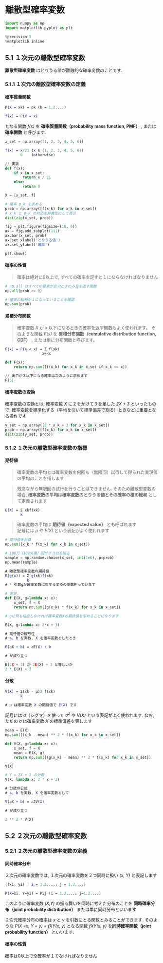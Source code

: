 # 離散型確率変数

```python
import numpy as np
import matplotlib.pyplot as plt

%precision 3
%matplotlib inline
```

## 5.1 １次元の離散型確率変数

**離散型確率変数** はとりうる値が離散的な確率変数のことです.

### 5.1.1 １次元の離散型確率変数の定義
#### 確率質量関数

```mathematica
P(X = xk) = pk (k = 1,2,...)

f(x) = P(X = x)
```

となる関数 *f(x)* を **確率質量関数（probability mass function, PMF）** , または **確率関数** と呼びます.

```python
x_set = np.array([1, 2, 3, 4, 5, 6])
```

```mathematica
f(x) = x/21 (x ∈ {1, 2, 3, 4, 5, 6})
       0    (otherwise)
```

```python
// 実装
def f(x):
    if x in x_set:
        return x / 21
    else:
        return 0
```

```python
X = [x_set, f]
```

```python
# 確率 p_k を求める
prob = np.array([f(x_k) for x_k in x_set])
# x_k と p_k の対応を辞書型にして表示
dict(zip(x_set, prob))
```

```python
fig = plt.figure(figsize=(10, 6))
ax = fig.add_subplot(111)
ax.bar(x_set, prob)
ax.set_xlabel('とりうる値')
ax.set_ylabel('確率')

plt.show()
```

#### 確率の性質

> 確率は絶対に0以上で, すべての確率を足すと１にならなければなりません

```python
# np.all はすべての要素が真のときのみ真を返す関数
np.all(prob >= 0)

# 確率の総和が１になっていることを確認
np.sum(prob)
```

#### 累積分布関数
> 確率変数 *X* が *x* 以下になるときの確率を返す関数もよく使われます。
> そのような関数 *F(x)* を **累積分布関数（cumulative distribution function, CDF）** , または単に分布関数と呼びます。

```mathematica
F(x) = P(X < x) = Σ f(xk)
                 xk<x
```

```python
def F(x):
    return np.sum([f(x_k) for x_k in x_set if x_k <= x])

// 出目が３以下になる確率は次のように求めます
F(3)
```

#### 確率変数の変換
確率変数の変換とは, 確率変数 *X* に２をかけて３を足した *2X + 3* といったもので,
確率変数を標準化する（平均を引いて標準偏差で割る）ときなどに重要となる操作です.

```python
y_set = np.array([2 * x_k + 3 for x_k in x_set])
prob = np.array([f(x_k) for x_k in x_set])
dict(zip(y_set, prob))
```

### 5.1.2 １次元の離散型確率変数の指標

#### 期待値
> 確率変数の平均とは確率変数を何回も（無限回）試行して得られた実現値の平均のことを指します

> 残念ながら無限回の試行を行うことはできません.
> そのため離散型変数の場合, **確率変数の平均は確率変数のとりうる値とその確率の積の総和** として定義されます

```mathematica
E(X) = Σ xkf(xk)
       k
```

> 確率変数の平均は **期待値（expected value）** とも呼ばれます<br>
> 記号には *μ* や *E(X)* という表記がよく使われます

```python
# 期待値を計算
np.sum([x_k * f(x_k) for x_k in x_set])

# 100万（10の6乗）回サイコロを振る
sample = np.random.choice(x_set, int(1e6), p=prob)
np.mean(sample)
```

```mathematica
# 離散型確率変数の期待値
E(g(x)) = Σ g(xk)f(xk)
          k
# * 引数gが確率変数に対する変換の関数担っています
```

```python
# 実装
def E(X, g=lambda x: x):
    x_set, f = X
    return np.sum([g(x_k) * f(x_k) for x_k in x_set])

# gに何も指定しなければ確率変数Xの期待値を求めることになります
```

```python
E(X, g=lambda x: 2*x + 3)
```

```mathematica
# 期待値の線形性
# a, b を実数, X を確率変数としたとき

E(aX + b) = aE(X) + b

# が成り立つ
```

```python
E(2X + 3) が 2E(X) + 3 と等しいか
2 * E(X) + 3
```

#### 分散

```mathematica
V(X) = Σ(xk - μ)2 f(xk)
       k

# μ は確率変数 X の期待値で E(X) です
```
記号には σ（シグマ）を使って *σ<sup>2</sup>* や *V(X)* という表記がよく使われます.
なお, ただの *σ* は確率変数 *X* の標準偏差を表します

```python
mean = E(X)
np.sum([(x_k - mean) ** 2 * f(x_k) for x_k in x_set])
```

```python
def V(X, g=lambda x: x):
    x_set, f = X
    mean = E(X, g)
    return np.sum([(g(x_k) - mean) ** 2 * f(x_k) for x_k in x_set])
```

```python
V(X)

# Y = 2X + 3 の分散
V(X, lambda x: 2 * x + 3)
```

```mathematica
# 分散の公式
# a, b を実数, X を確率変数として

V(aX + b) = a2V(X)

# が成り立つ
```

```python
2 ** 2 * V(X)
```

## 5.2 ２次元の離散型確率変数

### 5.2.1 ２次元の離散型確率変数の定義

#### 同時確率分布
２次元の確率変数では, １次元の確率変数を２つ同時に扱い *(x, Y)* と表記します

```mathematica
{(xi, yi) | i = 1,2,...; j = 1,2,...}

P(X=xi, Y=yi) = Pij (i = 1,2,...; j=1,2,...)
```

このように確率変数 *(X,Y)* の振る舞いを同時に考えた分布のことを **同時確率分布（joint probability distribution）** または単に同時分布といいます

２次元確率分布の確率は *x* と *y* を引数にとる関数とみることができます.
そのような *P(X =x, Y = y) = fXY(x, y)* となる関数 *fXY(x, y)* を**同時確率関数（joint probability function）** といいます.

#### 確率の性質
確率は0以上で全確率が１でなければなりません







